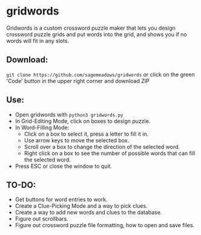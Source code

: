 # gridwords
Gridwords is a custom crossword puzzle maker that lets you design crossword puzzle grids and put words into the grid, and shows you if no words will fit in any slots.

## Download:
`git clone https://github.com/sagemeadows/gridwords` or click on the green 'Code' button in the upper right corner and download ZIP

## Use:
- Open gridwords with `python3 gridwords.py`
- In Grid-Editing Mode, click on boxes to design puzzle.
- In Word-Filling Mode:
  - Click on a box to select it, press a letter to fill it in.
  - Use arrow keys to move the selected box.
  - Scroll over a box to change the direction of the selected word.
  - Right click on a box to see the number of possible words that can fill the selected word.
- Press ESC or close the window to quit.

## TO-DO:
- Get buttons for word entries to work.
- Create a Clue-Picking Mode and a way to pick clues.
- Create a way to add new words and clues to the database.
- Figure out scrollbars.
- Figure out crossword puzzle file formatting, how to open and save files.

